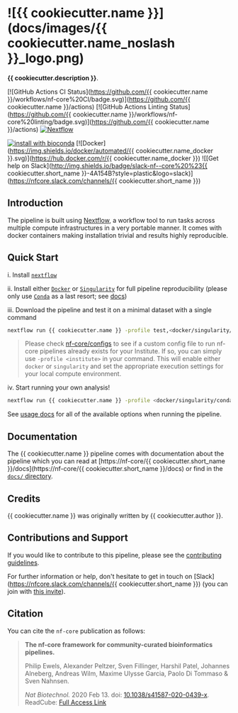 # ![{{ cookiecutter.name }}](docs/images/{{ cookiecutter.name_noslash }}_logo.png)

**{{ cookiecutter.description }}**.

[![GitHub Actions CI Status](https://github.com/{{ cookiecutter.name }}/workflows/nf-core%20CI/badge.svg)](https://github.com/{{ cookiecutter.name }}/actions)
[![GitHub Actions Linting Status](https://github.com/{{ cookiecutter.name }}/workflows/nf-core%20linting/badge.svg)](https://github.com/{{ cookiecutter.name }}/actions)
[![Nextflow](https://img.shields.io/badge/nextflow-%E2%89%A519.10.0-brightgreen.svg)](https://www.nextflow.io/)

[![install with bioconda](https://img.shields.io/badge/install%20with-bioconda-brightgreen.svg)](https://bioconda.github.io/)
[![Docker](https://img.shields.io/docker/automated/{{ cookiecutter.name_docker }}.svg)](https://hub.docker.com/r/{{ cookiecutter.name_docker }})
![[Get help on Slack](http://img.shields.io/badge/slack-nf--core%20%23{{ cookiecutter.short_name }}-4A154B?style=plastic&logo=slack)](https://nfcore.slack.com/channels/{{ cookiecutter.short_name }})

## Introduction

The pipeline is built using [Nextflow](https://www.nextflow.io), a workflow tool to run tasks across multiple compute infrastructures in a very portable manner. It comes with docker containers making installation trivial and results highly reproducible.

## Quick Start

i. Install [`nextflow`](https://nf-co.re/usage/installation)

ii. Install either [`Docker`](https://docs.docker.com/engine/installation/) or [`Singularity`](https://www.sylabs.io/guides/3.0/user-guide/) for full pipeline reproducibility (please only use [`Conda`](https://conda.io/miniconda.html) as a last resort; see [docs](https://nf-co.re/usage/configuration#basic-configuration-profiles))

iii. Download the pipeline and test it on a minimal dataset with a single command

```bash
nextflow run {{ cookiecutter.name }} -profile test,<docker/singularity/conda/institute>
```

> Please check [nf-core/configs](https://github.com/nf-core/configs#documentation) to see if a custom config file to run nf-core pipelines already exists for your Institute. If so, you can simply use `-profile <institute>` in your command. This will enable either `docker` or `singularity` and set the appropriate execution settings for your local compute environment.

iv. Start running your own analysis!

<!-- TODO nf-core: Update the default command above used to run the pipeline -->

```bash
nextflow run {{ cookiecutter.name }} -profile <docker/singularity/conda/institute> --reads '*_R{1,2}.fastq.gz' --genome GRCh37
```

See [usage docs](docs/usage.md) for all of the available options when running the pipeline.

## Documentation

The {{ cookiecutter.name }} pipeline comes with documentation about the pipeline which you can read at [https://nf-core/{{ cookiecutter.short_name }}/docs](https://nf-core/{{ cookiecutter.short_name }}/docs) or find in the [`docs/` directory](docs).

<!-- TODO nf-core: Add a brief overview of what the pipeline does and how it works -->

## Credits

{{ cookiecutter.name }} was originally written by {{ cookiecutter.author }}.

## Contributions and Support

If you would like to contribute to this pipeline, please see the [contributing guidelines](.github/CONTRIBUTING.md).

For further information or help, don't hesitate to get in touch on [Slack](https://nfcore.slack.com/channels/{{ cookiecutter.short_name }}) (you can join with [this invite](https://nf-co.re/join/slack)).

## Citation

<!-- TODO nf-core: Add citation for pipeline after first release. Uncomment lines below and update Zenodo doi. -->
<!-- If you use  {{ cookiecutter.name }} for your analysis, please cite it using the following doi: [10.5281/zenodo.XXXXXX](https://doi.org/10.5281/zenodo.XXXXXX) -->

You can cite the `nf-core` publication as follows:

> **The nf-core framework for community-curated bioinformatics pipelines.**
>
> Philip Ewels, Alexander Peltzer, Sven Fillinger, Harshil Patel, Johannes Alneberg, Andreas Wilm, Maxime Ulysse Garcia, Paolo Di Tommaso & Sven Nahnsen.
>
> _Nat Biotechnol._ 2020 Feb 13. doi: [10.1038/s41587-020-0439-x](https://dx.doi.org/10.1038/s41587-020-0439-x).
> ReadCube: [Full Access Link](https://rdcu.be/b1GjZ)
